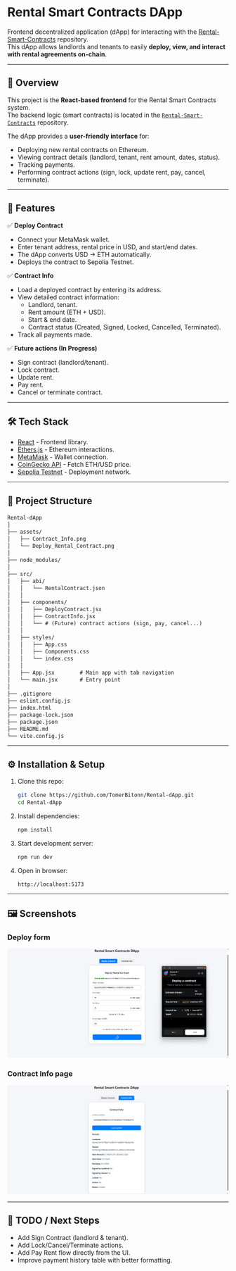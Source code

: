 # Rental Smart Contracts DApp 

Frontend decentralized application (dApp) for interacting with the [Rental-Smart-Contracts](https://github.com/TomerBitonn/Rental-Smart-Contracts.git) repository.  
This dApp allows landlords and tenants to easily **deploy, view, and interact with rental agreements on-chain**.

---

## 📖 Overview

This project is the **React-based frontend** for the Rental Smart Contracts system.  
The backend logic (smart contracts) is located in the [`Rental-Smart-Contracts`](https://github.com/TomerBitonn/Rental-Smart-Contracts.git) repository.

The dApp provides a **user-friendly interface** for:
- Deploying new rental contracts on Ethereum.
- Viewing contract details (landlord, tenant, rent amount, dates, status).
- Tracking payments.
- Performing contract actions (sign, lock, update rent, pay, cancel, terminate).

---

## 🚀 Features

✅ **Deploy Contract**  
- Connect your MetaMask wallet.  
- Enter tenant address, rental price in USD, and start/end dates.  
- The dApp converts USD → ETH automatically.  
- Deploys the contract to Sepolia Testnet.  

✅ **Contract Info**  
- Load a deployed contract by entering its address.  
- View detailed contract information:
  - Landlord, tenant.
  - Rent amount (ETH + USD).
  - Start & end date.
  - Contract status (Created, Signed, Locked, Cancelled, Terminated).
- Track all payments made.  

✅ **Future actions (In Progress)**  
- Sign contract (landlord/tenant).  
- Lock contract.  
- Update rent.  
- Pay rent.  
- Cancel or terminate contract.  

---

## 🛠️ Tech Stack

- [React](https://reactjs.org/) - Frontend library.  
- [Ethers.js](https://docs.ethers.io/) - Ethereum interactions.  
- [MetaMask](https://metamask.io/) - Wallet connection.  
- [CoinGecko API](https://www.coingecko.com/) - Fetch ETH/USD price.  
- [Sepolia Testnet](https://sepolia.etherscan.io/) - Deployment network.  

---

## 📂 Project Structure

```
Rental-dApp
│
├── assets/
│   ├── Contract_Info.png
│   └── Deploy_Rental_Contract.png
│
├── node_modules/
│
├── src/
│   ├── abi/ 
│   │   └── RentalContract.json
│   │
│   ├── components/
│   │   ├── DeployContract.jsx 
│   │   ├── ContractInfo.jsx 
│   │   └── # (Future) contract actions (sign, pay, cancel...)
│   │
│   ├── styles/
│   │   ├── App.css
│   │   ├── Components.css
│   │   └── index.css
│   │
│   ├── App.jsx        # Main app with tab navigation
│   └── main.jsx       # Entry point
│
├── .gitignore
├── eslint.config.js
├── index.html
├── package-lock.json
├── package.json
├── README.md
└── vite.config.js
```

---

## ⚙️ Installation & Setup

1. Clone this repo:
   ```bash
   git clone https://github.com/TomerBitonn/Rental-dApp.git
   cd Rental-dApp
   ```

2. Install dependencies:
   ```bash
   npm install
   ```

3. Start development server:
   ```bash
   npm run dev
   ```

4. Open in browser:
   ```bash
   http://localhost:5173
   ```

---

## 🖼️ Screenshots

### Deploy form
![Deploy form](assets/Deploy_Rental_Contract.png)

### Contract Info page
![Contract Info page](assets/Contract_Info.png)

---

## 📌 TODO / Next Steps

- Add Sign Contract (landlord & tenant).
- Add Lock/Cancel/Terminate actions.
- Add Pay Rent flow directly from the UI.
- Improve payment history table with better formatting.
